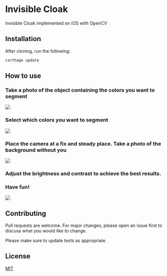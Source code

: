 # Invisible Cloak
Invisible Cloak implemented on iOS with OpenCV

## Installation

After cloning, run the following:
```bash
carthage update
````
## How to use
### Take a photo of the object containing the colors you want to segment
<kbd>
  <img src="IMG_5179.JPG"/>
</kbd>

### Select which colors you want to segment
<kbd>
    <img src="IMG_5180.JPG"/>
</kbd>

### Place the camera at a fix and steady place. Take a photo of the background without you
<kbd>
    <img src="IMG_5178.JPG"/>
</kbd>

### Adjust the brightness and contrast to achieve the best results.

### Have fun!

<kbd>
      <img src="InvisibleCloak.gif"/>
</kbd>


## Contributing
Pull requests are welcome. For major changes, please open an issue first to discuss what you would like to change.

Please make sure to update tests as appropriate.

## License
[MIT](https://choosealicense.com/licenses/mit/)
